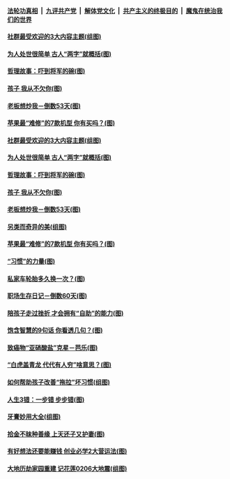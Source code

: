 

####  [法轮功真相](../../../../basic/blob/master/README.md?t=03081201) &nbsp;|&nbsp; [九评共产党](../../../../9ping.md/blob/master/README.md?t=03081201) &nbsp;|&nbsp; [解体党文化](../../../../jtdwh.md/blob/master/README.md?t=03081201)  &nbsp;|&nbsp; [共产主义的终极目的](../../../../gczydzjmd.md/blob/master/README.md?t=03081201) &nbsp;|&nbsp; [魔鬼在统治我们的世界](../../../../mgztzwmdsj.md/blob/master/README.md?t=03081201) 

#### [社群最受欢迎的3大内容主题(组图)](../pages/p8/964722.md?t=03081201) 

#### [为人处世很简单 古人“两字”就概括(图)](../pages/p8/964804.md?t=03081201) 

#### [哲理故事：吓到将军的碗(图)](../pages/p8/964288.md?t=03081201) 

#### [孩子 我从不欠你(图)](../pages/p8/963758.md?t=03081201) 

#### [老板想炒我－倒数53天(图)](../pages/p8/964701.md?t=03081201) 

#### [苹果最“难修”的7款机型 你有买吗？(图)](../pages/p8/964693.md?t=03081201) 

#### [社群最受欢迎的3大内容主题(组图)](../pages/p8/964722.md?t=03081201) 

#### [为人处世很简单 古人“两字”就概括(图)](../pages/p8/964804.md?t=03081201) 

#### [哲理故事：吓到将军的碗(图)](../pages/p8/964288.md?t=03081201) 

#### [孩子 我从不欠你(图)](../pages/p8/963758.md?t=03081201) 

#### [老板想炒我－倒数53天(图)](../pages/p8/964701.md?t=03081201) 

#### [另类而奇异的美(组图)](../pages/p8/964715.md?t=03081201) 

#### [苹果最“难修”的7款机型 你有买吗？(图)](../pages/p8/964693.md?t=03081201) 

#### [“习惯”的力量(图)](../pages/p8/964525.md?t=03081201) 

#### [私家车轮胎多久换一次？(图)](../pages/p8/964675.md?t=03081201) 

#### [职场生存日记－倒数60天(图)](../pages/p8/964652.md?t=03081201) 

#### [陪孩子走过挫折 才会拥有“自助”的能力(图)](../pages/p8/964602.md?t=03081201) 

#### [饱含智慧的9句话 你看透几句？(图)](../pages/p8/964297.md?t=03081201) 

#### [致癌物“亚硝酸盐”克星－芭乐(图)](../pages/p8/964132.md?t=03081201) 

#### [“白虎盖青龙 代代有人穷”啥意思？(图)](../pages/p8/964481.md?t=03081201) 

#### [如何帮助孩子改善“拖拉”坏习惯(组图)](../pages/p8/964474.md?t=03081201) 

#### [人生3错：一步错 步步错(图)](../pages/p8/964467.md?t=03081201) 

#### [牙膏妙用大全(组图)](../pages/p8/961372.md?t=03081201) 

#### [拾金不昧种善缘 上天还子又护妻(图)](../pages/p8/963537.md?t=03081201) 

#### [有好想法还要能赚钱 创业必学2大营运法(图)](../pages/p8/964359.md?t=03081201) 

#### [大地历劫家园重建 记花莲0206大地震(组图)](../pages/p8/960804.md?t=03081201) 


